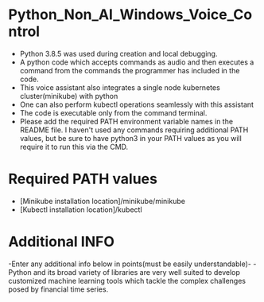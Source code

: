 # Python_Non_AI_Windows_Voice_Control
- Python 3.8.5 was used during creation and local debugging.
- A python code which accepts commands as audio and then executes a command from the commands the programmer has included in the code. 
- This voice assistant also integrates a single node kubernetes cluster(minikube) with python
- One can also perform kubectl operations seamlessly with this assistant
- The code is executable only from the command terminal. 
- Please add the required PATH environment variable names in the README file. I haven't used any commands requiring additional PATH values, but be sure to have python3 in your PATH values as you will require it to run this via the CMD.
# Required PATH values
- [Minikube installation location]/minikube/minikube
- [Kubectl installation location]/kubectl
# Additional INFO
-Enter any additional info below in points(must be easily understandable)-
-Python and its broad variety of libraries are very well suited to develop customized machine learning tools which tackle the complex challenges posed by financial time series.
